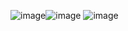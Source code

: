 ![image](https://github.com/user-attachments/assets/c0733fcd-8c0e-4d1e-954e-0af829952544)![image](https://github.com/user-attachments/assets/bb9f0b46-7f9b-4cfd-ac86-ea4fbce6e37e)
![image](https://github.com/user-attachments/assets/60837ef7-c557-4624-9267-2399dc603623)

